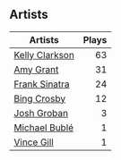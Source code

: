 ## Artists
Artists | Plays 
----- | -----: 
[Kelly Clarkson](/artists/kelly-clarkson-34788) | 63
[Amy Grant](/artists/amy-grant-3053) | 31
[Frank Sinatra](/artists/frank-sinatra-739) | 24
[Bing Crosby](/artists/bing-crosby-1864) | 12
[Josh Groban](/artists/josh-groban-58260) | 3
[Michael Bublé](/artists/michael-buble-58319) | 1
[Vince Gill](/artists/vince-gill-31886) | 1

